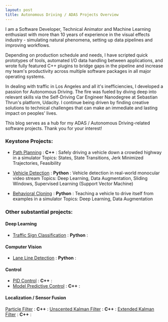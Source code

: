 ```yaml
---
layout: post
title: Autonomous Driving / ADAS Projects Overview
---
```

I am a Software Developer, Technical Animator and Machine Learning enthusiast with more than 10 years of experience in the visual effects industry - simulating natural phenomena, setting up data pipelines and improving workflows.

Depending on production schedule and needs, I have scripted quick prototypes of tools, automated I/O data handling between applications, and wrote fully featured C++ plugins to bridge gaps in the pipeline and increase my team's productivity across multiple software packages in all major operating systems.

In dealing with traffic in Los Angeles and all it's inefficiencies, I developed a passion for Autonomous Driving. The fire was fueled by diving deep into relevant skills via the Self-Driving Car Engineer Nanodegree at Sebastian Thrun's platform, Udacity. I continue being driven by finding creative solutions to technical challenges that can make an immediate and lasting impact on peoples' lives.

This blog serves as a hub for my ADAS / Autonomous Driving-related software projects. Thank you for your interest!

### Keystone Projects:
- [Path Planning](https://merbar.github.io/Path-Planning/) : **C++** : Safely driving a vehicle down a crowded highway in a simulator
Topics: States, State Transitions, Jerk Minimized Trajectories, Feasibility

- [Vehicle Detection](https://merbar.github.io/Vehicle-Detection/) : **Python** : Vehicle detection in real-world monocular video stream
Topics: Deep Learning, Data Augmentation, Sliding Windows, Supervised Learning (Support Vector Machine)

- [Behavioral Cloning](https://merbar.github.io/Behavioral-Cloning/) : **Python** : Teaching a vehicle to drive itself from examples in a simulator
Topics: Deep Learning, Data Augmentation

### Other substantial projects:

#### Deep Learning
- [Traffic Sign Classification](https://github.com/merbar/CarND-Traffic-Signs)  : **Python** : 

#### Computer Vision
- [Lane Line Detection](https://github.com/merbar/CarND-Advanced-Lane-Lines) : **Python** :

#### Control
- [PID Control](https://github.com/merbar/CarND-PID-Control-Project) : **C++** :
- [Model Predictive Control](https://github.com/merbar/CarND-MPC-Project) : **C++** :

#### Localization / Sensor Fusion
[Particle Filter](https://github.com/merbar/CarND-Kidnapped-Vehicle-Project) : **C++** :
[Unscented Kalman Filter](https://github.com/merbar/CarND-Unscented-Kalman-Filter-Project) : **C++** :
[Extended Kalman Filter](https://github.com/merbar/CarND-Extended-Kalman-Filter-Project) : **C++** :